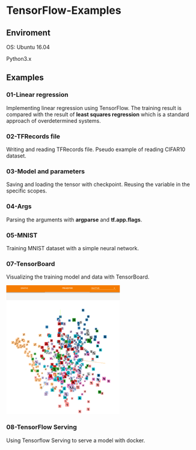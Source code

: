 # TensorFlow-Examples

## Enviroment

OS: Ubuntu 16.04

Python3.x

## Examples

### 01-Linear regression

Implementing linear regression using TensorFlow. The training result is compared with the result of **least squares regression** which is a standard approach of overdetermined systems.

### 02-TFRecords file

Writing and reading TFRecords file. Pseudo example of reading CIFAR10 dataset.

### 03-Model and parameters

Saving and loading the tensor with checkpoint. Reusing the variable in the specific scopes.

### 04-Args

Parsing the arguments with **argparse** and **tf.app.flags**.

### 05-MNIST

Training MNIST dataset with a simple neural network.

### 07-TensorBoard

Visualizing the training model and data with TensorBoard.

<img src="result/viz_mnist_pca.png" width="60%">

### 08-TensorFlow Serving

Using Tensorflow Serving to serve a model with docker.
